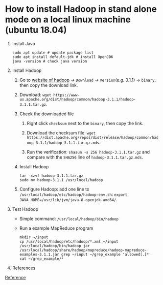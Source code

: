 # How to install Hadoop in stand alone mode on a local linux machine (ubuntu 18.04)

1. Install Java

    ```shell
    sudo apt update # update package list
    sudo apt install default-jdk # install OpenJDK
    java -version # check java version
    ```
2. Install Hadoop

    1. Go to [website of hadoop](https://hadoop.apache.org/) -> `Download` -> `Version`(e.g. 3.1.1) -> `binary`, then copy the download link.
    
    2. Download: `wget https://www-us.apache.org/dist/hadoop/common/hadoop-3.1.1/hadoop-3.1.1.tar.gz`.
    
    3. Check the downloaded file
    
        1. Right click `checksum` next to the `binary`, then copy the link.
        
        2. Download the checksum file: `wget https://dist.apache.org/repos/dist/release/hadoop/common/hadoop-3.1.1/hadoop-3.1.1.tar.gz.mds`.
        
        3. Run the verification: `shasum -a 256 hadoop-3.1.1.tar.gz` and compare with the `SHA256` line of `hadoop-3.1.1.tar.gz.mds`.
        
    4. Install Hadoop
    
        ```shell
        tar -xzvf hadoop-3.1.1.tar.gz
        sudo mv hadoop-3.1.1 /usr/local/hadoop
        ```
        
    5. Configure Hadoop: add one line to `/usr/local/hadoop/etc/hadoop/hadoop-env.sh`: `export JAVA_HOME=/usr/lib/jvm/java-8-openjdk-amd64/`.
    
3. Test Hadoop

    - Simple command: `/usr/local/hadoop/bin/hadoop`
    
    - Run a example MapReduce program
    
        ```shell
        mkdir ~/input
        cp /usr/local/hadoop/etc/hadoop/*.xml ~/input
        /usr/local/hadoop/bin/hadoop jar /usr/local/hadoop/share/hadoop/mapreduce/hadoop-mapreduce-examples-3.1.1.jar grep ~/input ~/grep_example 'allowed[.]*'
        cat ~/grep_example/*
        ```
    
4. References

[Reference](https://www.digitalocean.com/community/tutorials/how-to-install-hadoop-in-stand-alone-mode-on-ubuntu-18-04)